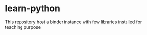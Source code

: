 # learn-python
This repository host a binder instance with few libraries installed for teaching purpose  
